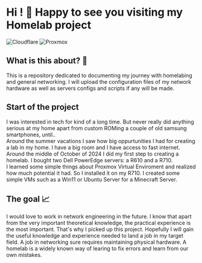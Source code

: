 # Hi ! 👋 Happy to see you visiting my Homelab project
![Cloudflare](https://img.shields.io/badge/Cloudflare-F38020?style=for-the-badge&logo=Cloudflare&logoColor=white)
![Proxmox](https://img.shields.io/badge/proxmox-proxmox?style=for-the-badge&logo=proxmox&logoColor=%23E57000&labelColor=%232b2a33&color=%232b2a33)


## What is this about? 🧐
   This is a repository dedicated to documenting my journey with homelabing and general networking. I will upload the configuration files of my network hardware as well as servers configs and scripts if any will be made. 

## Start of the project
   I was interested in tech for kind of a long time. But never really did anything serious at my home apart from custom ROMing a couple of old samsung smartphones, until.. </br>
   Around the summer vacations I saw how big oppurtunities I had for creating a lab in my home. I have a big room and I have access to fast internet. Around the middle of October of 2024 I did my first step to creating a homelab. I bought two Dell PowerEdge servers: a R610 and a R710. </br>
   I learned some simple things about Proxmox Virtual Enviroment and realized how much potential it had. So I installed it on my R710. I created some simple VMs such as a Win11 or Ubuntu Server for a Minecraft Server.

## The goal 📈
   I would love to work in network engineering in the future. I know that apart from the very important theoretical knowledge, the practical experience is the most important. That's why I picked up this project. Hopefully I will gain the useful knowledge and experience needed to land a job in my target field. A job in networking sure requires maintaining physical hardware. A homelab is a widely known way of learing to fix errors and learn from our own mistakes. 
